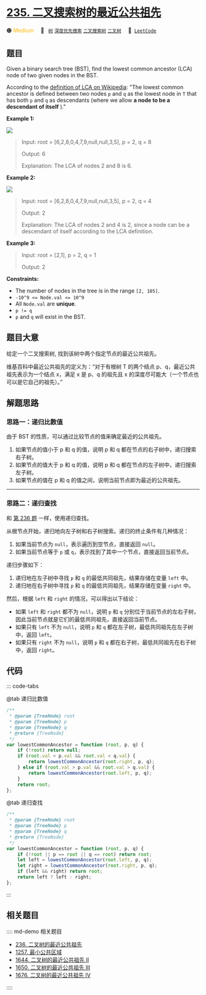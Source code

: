 # [235. 二叉搜索树的最近公共祖先](https://leetcode.com/problems/lowest-common-ancestor-of-a-binary-search-tree)

🟠 <font color=#ffb800>Medium</font>&emsp; 🔖&ensp; [`树`](/leetcode/outline/tag/tree.md) [`深度优先搜索`](/leetcode/outline/tag/depth-first-search.md) [`二叉搜索树`](/leetcode/outline/tag/binary-search-tree.md) [`二叉树`](/leetcode/outline/tag/binary-tree.md)&emsp; 🔗&ensp;[`LeetCode`](https://leetcode.com/problems/lowest-common-ancestor-of-a-binary-search-tree/)

## 题目

Given a binary search tree (BST), find the lowest common ancestor (LCA) node
of two given nodes in the BST.

According to the [definition of LCA on Wikipedia](https://en.wikipedia.org/wiki/Lowest_common_ancestor): "The lowest common ancestor is defined between two nodes `p` and `q` as the lowest node in `T` that has both `p` and `q` as descendants (where we allow **a node to be a descendant of itself** )."

**Example 1:**

![](https://assets.leetcode.com/uploads/2018/12/14/binarysearchtree_improved.png)

> Input: root = [6,2,8,0,4,7,9,null,null,3,5], p = 2, q = 8
>
> Output: 6
>
> Explanation: The LCA of nodes 2 and 8 is 6.

**Example 2:**

![](https://assets.leetcode.com/uploads/2018/12/14/binarysearchtree_improved.png)

> Input: root = [6,2,8,0,4,7,9,null,null,3,5], p = 2, q = 4
>
> Output: 2
>
> Explanation: The LCA of nodes 2 and 4 is 2, since a node can be a descendant of itself according to the LCA definition.

**Example 3:**

> Input: root = [2,1], p = 2, q = 1
>
> Output: 2

**Constraints:**

- The number of nodes in the tree is in the range `[2, 105]`.
- `-10^9 <= Node.val <= 10^9`
- All `Node.val` are **unique**.
- `p != q`
- `p` and `q` will exist in the BST.

## 题目大意

给定一个二叉搜索树, 找到该树中两个指定节点的最近公共祖先。

维基百科中最近公共祖先的定义为：“对于有根树 T 的两个结点 p、q，最近公共祖先表示为一个结点 x，满足 x 是 p、q 的祖先且 x 的深度尽可能大（一个节点也可以是它自己的祖先）。”

## 解题思路

### 思路一：递归比数值

由于 BST 的性质，可以通过比较节点的值来确定最近的公共祖先。

1. 如果节点的值小于 p 和 q 的值，说明 p 和 q 都在节点的右子树中，递归搜索右子树。
2. 如果节点的值大于 p 和 q 的值，说明 p 和 q 都在节点的左子树中，递归搜索左子树。
3. 如果节点的值在 p 和 q 的值之间，说明当前节点即为最近的公共祖先。

---

### 思路二：递归查找

和 [第 236 题](./0236.md) 一样，使用递归查找。

从根节点开始，递归地向左子树和右子树搜索。递归的终止条件有几种情况：

1. 如果当前节点为 `null`，表示遍历到空节点，直接返回 `null`。
2. 如果当前节点等于 `p` 或 `q`，表示找到了其中一个节点，直接返回当前节点。

递归步骤如下：

1. 递归地在左子树中寻找 `p` 和 `q` 的最低共同祖先，结果存储在变量 `left` 中。
2. 递归地在右子树中寻找 `p` 和 `q` 的最低共同祖先，结果存储在变量 `right` 中。

然后，根据 `left` 和 `right` 的情况，可以得出以下结论：

- 如果 `left` 和 `right` 都不为 `null`，说明 `p` 和 `q` 分别位于当前节点的左右子树，因此当前节点就是它们的最低共同祖先，直接返回当前节点。
- 如果只有 `left` 不为 `null`，说明 `p` 和 `q` 都在左子树，最低共同祖先在左子树中，返回 `left`。
- 如果只有 `right` 不为 `null`，说明 `p` 和 `q` 都在右子树，最低共同祖先在右子树中，返回 `right`。

## 代码

::: code-tabs

@tab 递归比数值

```javascript
/**
 * @param {TreeNode} root
 * @param {TreeNode} p
 * @param {TreeNode} q
 * @return {TreeNode}
 */
var lowestCommonAncestor = function (root, p, q) {
	if (!root) return null;
	if (root.val < p.val && root.val < q.val) {
		return lowestCommonAncestor(root.right, p, q);
	} else if (root.val > p.val && root.val > q.val) {
		return lowestCommonAncestor(root.left, p, q);
	}
	return root;
};
```

@tab 递归查找

```javascript
/**
 * @param {TreeNode} root
 * @param {TreeNode} p
 * @param {TreeNode} q
 * @return {TreeNode}
 */
var lowestCommonAncestor = function (root, p, q) {
	if (!root || p == root || q == root) return root;
	let left = lowestCommonAncestor(root.left, p, q);
	let right = lowestCommonAncestor(root.right, p, q);
	if (left && right) return root;
	return left ? left : right;
};
```

:::

## 相关题目

:::: md-demo 相关题目
- [236. 二叉树的最近公共祖先](./0236.md)
- [1257. 最小公共区域](https://leetcode.com/problems/smallest-common-region)
- [1644. 二叉树的最近公共祖先 II](https://leetcode.com/problems/lowest-common-ancestor-of-a-binary-tree-ii)
- [1650. 二叉树的最近公共祖先 III](https://leetcode.com/problems/lowest-common-ancestor-of-a-binary-tree-iii)
- [1676. 二叉树的最近公共祖先 IV](https://leetcode.com/problems/lowest-common-ancestor-of-a-binary-tree-iv)

::::
